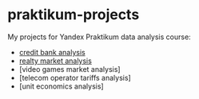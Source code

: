 # praktikum-projects
My projects for Yandex Praktikum data analysis course:
- [credit bank analysis](credit_bank/project_kredit_Alexgnik.ipynb)
- [realty market analysis](project_flat_Piter_Alexgnik.ipynb)
- [video games market analysis]
- [telecom operator tariffs analysis]
- [unit economics analysis] 
